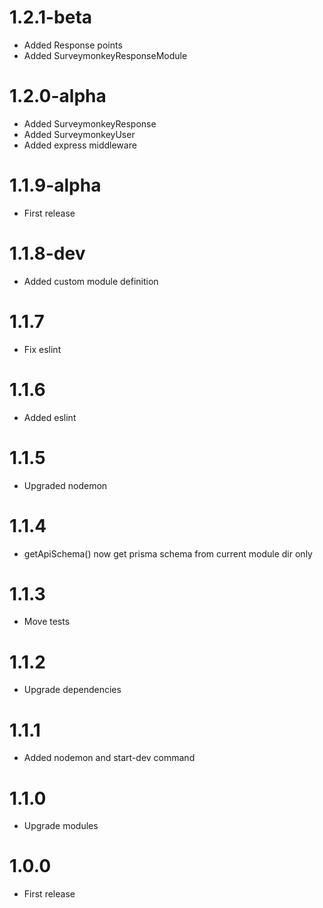 1.2.1-beta
===============================
- Added Response points
- Added SurveymonkeyResponseModule

1.2.0-alpha
===============================
- Added SurveymonkeyResponse
- Added SurveymonkeyUser
- Added express middleware

1.1.9-alpha
===============================
- First release

1.1.8-dev
===============================
- Added custom module definition

1.1.7
===============================
- Fix eslint

1.1.6
===============================
- Added eslint

1.1.5
===============================
- Upgraded nodemon

1.1.4
===============================
- getApiSchema() now get prisma schema from current module dir only

1.1.3
===============================
- Move tests

1.1.2
===============================
- Upgrade dependencies

1.1.1
===============================
- Added nodemon and start-dev command

1.1.0
===============================
- Upgrade modules

1.0.0
===============================
- First release
